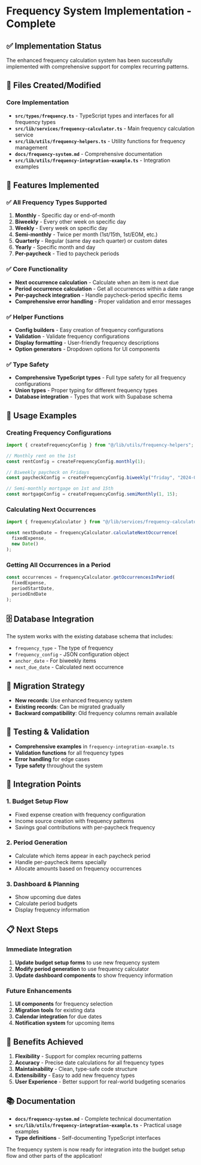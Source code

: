 # Frequency System Implementation - Complete

## ✅ Implementation Status

The enhanced frequency calculation system has been successfully implemented with comprehensive support for complex recurring patterns.

## 📁 Files Created/Modified

### Core Implementation

- **`src/types/frequency.ts`** - TypeScript types and interfaces for all frequency types
- **`src/lib/services/frequency-calculator.ts`** - Main frequency calculation service
- **`src/lib/utils/frequency-helpers.ts`** - Utility functions for frequency management
- **`docs/frequency-system.md`** - Comprehensive documentation
- **`src/lib/utils/frequency-integration-example.ts`** - Integration examples

## 🎯 Features Implemented

### ✅ All Frequency Types Supported

1. **Monthly** - Specific day or end-of-month
2. **Biweekly** - Every other week on specific day
3. **Weekly** - Every week on specific day
4. **Semi-monthly** - Twice per month (1st/15th, 1st/EOM, etc.)
5. **Quarterly** - Regular (same day each quarter) or custom dates
6. **Yearly** - Specific month and day
7. **Per-paycheck** - Tied to paycheck periods

### ✅ Core Functionality

- **Next occurrence calculation** - Calculate when an item is next due
- **Period occurrence calculation** - Get all occurrences within a date range
- **Per-paycheck integration** - Handle paycheck-period specific items
- **Comprehensive error handling** - Proper validation and error messages

### ✅ Helper Functions

- **Config builders** - Easy creation of frequency configurations
- **Validation** - Validate frequency configurations
- **Display formatting** - User-friendly frequency descriptions
- **Option generators** - Dropdown options for UI components

### ✅ Type Safety

- **Comprehensive TypeScript types** - Full type safety for all frequency configurations
- **Union types** - Proper typing for different frequency types
- **Database integration** - Types that work with Supabase schema

## 🔧 Usage Examples

### Creating Frequency Configurations

```typescript
import { createFrequencyConfig } from "@/lib/utils/frequency-helpers";

// Monthly rent on the 1st
const rentConfig = createFrequencyConfig.monthly(1);

// Biweekly paycheck on Fridays
const paycheckConfig = createFrequencyConfig.biweekly("friday", "2024-01-05");

// Semi-monthly mortgage on 1st and 15th
const mortgageConfig = createFrequencyConfig.semiMonthly(1, 15);
```

### Calculating Next Occurrences

```typescript
import { frequencyCalculator } from "@/lib/services/frequency-calculator";

const nextDueDate = frequencyCalculator.calculateNextOccurrence(
  fixedExpense,
  new Date()
);
```

### Getting All Occurrences in a Period

```typescript
const occurrences = frequencyCalculator.getOccurrencesInPeriod(
  fixedExpense,
  periodStartDate,
  periodEndDate
);
```

## 🗄️ Database Integration

The system works with the existing database schema that includes:

- `frequency_type` - The type of frequency
- `frequency_config` - JSON configuration object
- `anchor_date` - For biweekly items
- `next_due_date` - Calculated next occurrence

## 🔄 Migration Strategy

- **New records**: Use enhanced frequency system
- **Existing records**: Can be migrated gradually
- **Backward compatibility**: Old frequency columns remain available

## 🧪 Testing & Validation

- **Comprehensive examples** in `frequency-integration-example.ts`
- **Validation functions** for all frequency types
- **Error handling** for edge cases
- **Type safety** throughout the system

## 🚀 Integration Points

### 1. Budget Setup Flow

- Fixed expense creation with frequency configuration
- Income source creation with frequency patterns
- Savings goal contributions with per-paycheck frequency

### 2. Period Generation

- Calculate which items appear in each paycheck period
- Handle per-paycheck items specially
- Allocate amounts based on frequency occurrences

### 3. Dashboard & Planning

- Show upcoming due dates
- Calculate period budgets
- Display frequency information

## 📋 Next Steps

### Immediate Integration

1. **Update budget setup forms** to use new frequency system
2. **Modify period generation** to use frequency calculator
3. **Update dashboard components** to show frequency information

### Future Enhancements

1. **UI components** for frequency selection
2. **Migration tools** for existing data
3. **Calendar integration** for due dates
4. **Notification system** for upcoming items

## 🎉 Benefits Achieved

1. **Flexibility** - Support for complex recurring patterns
2. **Accuracy** - Precise date calculations for all frequency types
3. **Maintainability** - Clean, type-safe code structure
4. **Extensibility** - Easy to add new frequency types
5. **User Experience** - Better support for real-world budgeting scenarios

## 📚 Documentation

- **`docs/frequency-system.md`** - Complete technical documentation
- **`src/lib/utils/frequency-integration-example.ts`** - Practical usage examples
- **Type definitions** - Self-documenting TypeScript interfaces

The frequency system is now ready for integration into the budget setup flow and other parts of the application!
